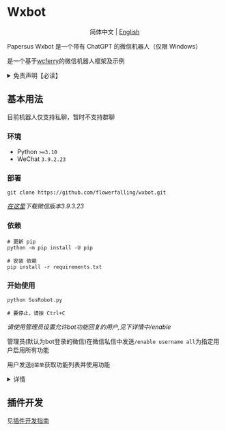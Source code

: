 # Wxbot

<p align="center">
简体中文 | <a href="README.md">English</a>
</p>

Papersus Wxbot 是一个带有 ChatGPT 的微信机器人（仅限 Windows）

是一个基于[wcferry](https://github.com/lich0821/WeChatFerry)的微信机器人框架及示例

<details><summary>免责声明【必读】</summary>

本工具仅供学习和技术研究使用，不得用于任何商业或非法行为，否则后果自负。

本工具的作者不对本工具的安全性、完整性、可靠性、有效性、正确性或适用性做任何明示或暗示的保证，也不对本工具的使用或滥用造成的任何直接或间接的损失、责任、索赔、要求或诉讼承担任何责任。

本工具的作者保留随时修改、更新、删除或终止本工具的权利，无需事先通知或承担任何义务。

本工具的使用者应遵守相关法律法规，尊重微信的版权和隐私，不得侵犯微信或其他第三方的合法权益，不得从事任何违法或不道德的行为。

本工具的使用者在下载、安装、运行或使用本工具时，即表示已阅读并同意本免责声明。如有异议，请立即停止使用本工具，并删除所有相关文件。

</details>

## 基本用法

目前机器人仅支持私聊，暂时不支持群聊

### 环境

- Python `>=3.10`
- WeChat `3.9.2.23`

### 部署

```Shell
git clone https://github.com/flowerfalling/wxbot.git
```

_[在这里](https://github.com/lich0821/WeChatFerry/releases/download/v39.0.12/WeChatSetup-3.9.2.23.exe)下载微信版本3.9.3.23_

### 依赖

```Shell
# 更新 pip
python -m pip install -U pip

# 安装 依赖
pip install -r requirements.txt
```

### 开始使用

```Shell
python SusRobot.py

# 要停止，请按 Ctrl+C
```

_请使用管理员设置允许bot功能回复的用户,见下详情中/enable_

管理员(默认为bot登录的微信)在微信私信中发送`/enable username all`为指定用户启用所有功能

用户发送`@菜单`获取功能列表并使用功能

<details><summary>详情</summary>

#### 用户命令（你的朋友）

```Text
@菜单  # 获取菜单
@一言  # 得到一个句子
@历史上的今天  # 获取历史上今天的十个事件
@微博/知乎热搜  # 获取微博/知乎十大热搜
@星座运势 xxx  # 获取今天的星座运势
```

```Text
gpt command:
/xxx  # 与 GPT 交谈
/gpt help  # 得到帮助
/gpt start  # 启用 GPT 连续对话
/gpt end  # 禁用 GPT 连续对话
/gpt clear  # 清除当前会话记录
```

```Text
gemini command:
%xxx  # 与 Gemini 交谈
%gemini help  # 得到帮助
%gemini start  # 启用 Gemini 持续对话
%gemini end  # 禁用 Gemini 连续对话
%gemini clear  # 清除当前会话记录
```

#### 管理员命令（您）

目前可以使用以下功能：

- menu
- gpt
- gemini
- hitokoto
- history
- hot_search
- constellation

称其中任意一个为func

```Text
Administrator documentation
  /help  # 得到帮助
  /state  # 查看功能的状态
  /config  # 重新载入配置文件
  /disable|enable name1[,name2[...]] func1[,func2[...]]|all  # 启用|禁用某人对部分|所有功能的权限
  /start|stop func1[,func2[,func3[...]]  # 开始|停止功能
  /admin name  # 转移管理员身份
  /quit  # 退出机器人
```

_Gimini默认不启用，请填写config.yaml中plugins-info-gemini-token后重启（然后enbale）_
</details>

## 插件开发

见[插件开发指南](./plugins/README_zh.md)
